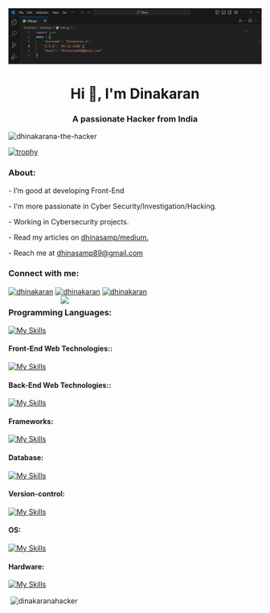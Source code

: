 

<img src="https://github.com/dhinakaranahacker/dinakaranahacker/blob/main/banner.png" alt="banner.png">



<h1 align="center">Hi 👋, I'm Dinakaran</h1>

<h3 align="center">A passionate Hacker from India</h3>

<p align="left"> <img src="https://komarev.com/ghpvc/?username=dhinakaranahacker&label=Profile%20views&color=0e75b6&style=flat" alt="dhinakarana-the-hacker" /> </p>

[![trophy](https://github-profile-trophy.vercel.app/?username=dhinakaranahacker)](https://github.com/ryo-ma/github-profile-trophy)

<h3>About:</h3>
<p>- I’m good at developing Front-End</p>
<p>- I'm more passionate in Cyber Security/Investigation/Hacking.</p>
<p>- Working in Cybersecurity projects.</p>
<p>- Read my articles on <a href="https://medium.com/@dhinasamp89">dhinasamp/medium.</a></p>
<p>- Reach me at <a href="mailto:dhinasamp89@gmail.com">dhinasamp89@gmail.com</a></p>

<h3 align="left">Connect with me:</h3>
<p align="left">
<a href="https://x.com/dhinasam89" target="blank"><img align="center" src="https://raw.githubusercontent.com/rahuldkjain/github-profile-readme-generator/master/src/images/icons/Social/twitter.svg" alt="dhinakaran" height="30" width="40" /></a>
<a href="https://www.linkedin.com/in/dinakaran-a-34174b238/" target="blank"><img align="center" src="https://raw.githubusercontent.com/rahuldkjain/github-profile-readme-generator/master/src/images/icons/Social/linked-in-alt.svg" alt="dhinakaran" height="30" width="40" /></a>
<a href="https://www.instagram.com/smart_dhina_123/" target="blank"><img align="center" src="https://raw.githubusercontent.com/rahuldkjain/github-profile-readme-generator/master/src/images/icons/Social/instagram.svg" alt="dhinakaran" height="30" width="40" /></a>

<img  align="right" width="400" src="https://gifdb.com/images/high/hacking-background-static-lines-rypnde42rrze9wku.gif">

### **Programming Languages:**
[![My Skills](https://skillicons.dev/icons?i=c,cpp,python,js)](https://skillicons.dev)
#### **Front-End Web Technologies::**
[![My Skills](https://skillicons.dev/icons?i=html,css,js)](https://skillicons.dev)
#### **Back-End Web Technologies::**
[![My Skills](https://skillicons.dev/icons?i=python,expressjs,nodejs)](https://skillicons.dev)
#### **Frameworks:**
[![My Skills](https://skillicons.dev/icons?i=sass,tailwind,bootstrap,reactjs)](https://skillicons.dev)
#### **Database:**
[![My Skills](https://skillicons.dev/icons?i=mysql,postgresql,mongodb,redis)](https://skillicons.dev)
#### **Version-control:**
[![My Skills](https://skillicons.dev/icons?i=git,github,docker)](https://skillicons.dev)

#### **OS:**
[![My Skills](https://skillicons.dev/icons?i=windows,linux,kali,debian,ubuntu)](https://skillicons.dev)
#### **Hardware:**
[![My Skills](https://skillicons.dev/icons?i=arduino)](https://skillicons.dev)

<p>&nbsp;<img align="center" src="https://github-readme-stats.vercel.app/api?username=dhinakaranahacker&show_icons=true&locale=en" alt="dinakaranahacker" /></p>
